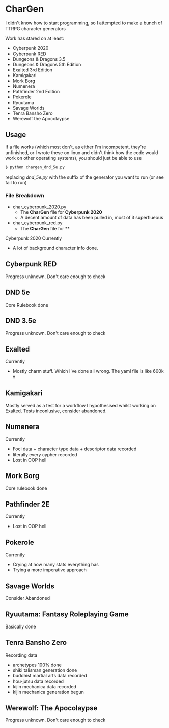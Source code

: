 # CharGen
I didn't know how to start programming, so I attempted to make a bunch of TTRPG character generators

Work has stared on at least:
- Cyberpunk 2020
- Cyberpunk RED
- Dungeons & Dragons 3.5
- Dungeons & Dragons 5th Edition
- Exalted 3rd Edition
- Kamigakari
- Mork Borg
- Numenera
- Pathfinder 2nd Edition
- Pokerole
- Ryuutama
- Savage Worlds
- Tenra Bansho Zero
- Werewolf the Apocolaypse

## Usage
If a file works (which most don't, as either I'm incompetent, they're unfinished, or I wrote these on linux and didn't think how the code would work on other operating systems), you should just be able to use
```bash
$ python chargen_dnd_5e.py
```
replacing *dnd_5e.py* with the suffix of the generator you want to run (or see fail to run)

### File Breakdown
- char_cyberpunk_2020.py
  - The **CharGen** file for **Cyberpunk 2020**
  - A decent amount of data has been pulled in, most of it superflueous
- char_cyberpunk_red.py
  - The **CharGen** file for **

Cyberpunk 2020
Currently
  - A lot of background character info done.

## Cyberpunk RED
Progress unknown. Don't care enough to check

## DND 5e
Core Rulebook done

## DND 3.5e
Progress unknown. Don't care enough to check

## Exalted
Currently
  - Mostly charm stuff. Which I've done all wrong. The yaml file is like 600k 💀

## Kamigakari
Mostly served as a test for a workflow I hypothesised whilst working on Exalted.
Tests inconlusive, consider abandoned.

## Numenera
Currently
  - Foci data + character type data + descriptor data recorded
  - literally every cypher recorded
  - Lost in OOP hell

## Mork Borg
Core rulebook done

## Pathfinder 2E
Currently
  - Lost in OOP hell

## Pokerole
Currently
  - Crying at how many stats everything has
  - Trying a more imperative approach

## Savage Worlds
Consider Abandoned

## Ryuutama: Fantasy Roleplaying Game
Basically done

## Tenra Bansho Zero
Recording data 
  - archetypes 100% done
  - shiki talisman generation done
  - buddhist martial arts data recorded
  - hou-jutsu data recorded
  - kijin mechanica data recorded
  - kijin mechanica generation begun

## Werewolf: The Apocolaypse
Progress unknown. Don't care enough to check
